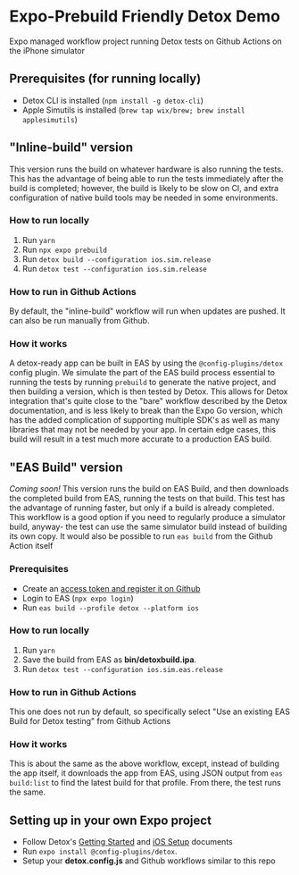 # Expo-Prebuild Friendly Detox Demo
Expo managed workflow project running Detox tests on Github Actions on the iPhone simulator

## Prerequisites (for running locally)
- Detox CLI is installed (`npm install -g detox-cli`)
- Apple Simutils is installed (`brew tap wix/brew; brew install applesimutils`)

## "Inline-build" version
This version runs the build on whatever hardware is also running the tests. This has the advantage of being able to run the tests immediately after the build is completed; however, the build is likely to be slow on CI, and extra configuration of native build tools may be needed in some environments.

### How to run locally
1. Run `yarn`
2. Run `npx expo prebuild`
2. Run `detox build --configuration ios.sim.release`
3. Run `detox test --configuration ios.sim.release`

### How to run in Github Actions
By default, the "inline-build" workflow will run when updates are pushed. It can also be run manually from Github.

### How it works
A detox-ready app can be built in EAS by using the `@config-plugins/detox` config plugin. We simulate the part of the EAS build process essential to running the tests by running `prebuild` to generate the native project, and then building a version, which is then tested by Detox. This allows for Detox integration that's quite close to the "bare" workflow described by the Detox documentation, and is less likely to break than the Expo Go version, which has the added complication of supporting multiple SDK's as well as many libraries that may not be needed by your app. In certain edge cases, this build will result in a test much more accurate to a production EAS build.

## "EAS Build" version
_Coming soon!_
This version runs the build on EAS Build, and then downloads the completed build from EAS, running the tests on that build. This test has the advantage of running faster, but only if a build is already completed. This workflow is a good option if you need to regularly produce a simulator build, anyway- the test can use the same simulator build instead of building its own copy. It would also be possible to run `eas build` from the Github Action itself

### Prerequisites
- Create an [access token and register it on Github](https://docs.expo.dev/accounts/programmatic-access/#using-access-tokens)
- Login to EAS (`npx expo login`)
- Run `eas build --profile detox --platform ios`

### How to run locally
1. Run `yarn`
2. Save the build from EAS as **bin/detoxbuild.ipa**.
3. Run `detox test --configuration ios.sim.eas.release`

### How to run in Github Actions
This one does not run by default, so specifically select "Use an existing EAS Build for Detox testing" from Github Actions

### How it works
This is about the same as the above workflow, except, instead of building the app itself, it downloads the app from EAS, using JSON output from `eas build:list` to find the latest build for that profile. From there, the test runs the same.

## Setting up in your own Expo project
- Follow Detox's [Getting Started](https://wix.github.io/Detox/docs/introduction/getting-started/) and [iOS Setup](https://wix.github.io/Detox/docs/introduction/ios-dev-env) documents
- Run `expo install @config-plugins/detox`.
- Setup your **detox.config.js** and Github workflows similar to this repo